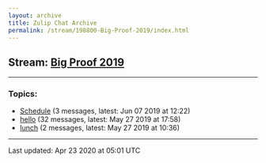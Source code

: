 ```yaml
---
layout: archive
title: Zulip Chat Archive
permalink: /stream/198800-Big-Proof-2019/index.html
---
```


## Stream: [Big Proof 2019](http://robertylewis.com/website_test/stream/198800-Big-Proof-2019/index.html)
---

### Topics:

* [Schedule](topic/Schedule.html) (3 messages, latest: Jun 07 2019 at 12:22)
* [hello](topic/hello.html) (32 messages, latest: May 27 2019 at 17:58)
* [lunch](topic/lunch.html) (2 messages, latest: May 27 2019 at 10:36)

<hr><p>Last updated: Apr 23 2020 at 05:01 UTC</p>